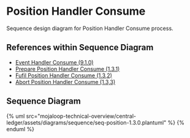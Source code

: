 # Position Handler Consume

Sequence design diagram for Position Handler Consume process.

## References within Sequence Diagram

* [Event Handler Consume (9.1.0)](../central-event-processor/9.1.0-event-handler-placeholder.md)
* [Prepare Position Handler Consume (1.3.1)](1.3.1-prepare-position-handler-consume.md)
* [Fufil Position Handler Consume (1.3,2)](1.3.2-fulfil-position-handler-consume.md)
* [Abort Position Handler Consume (1.3,3)](1.3.3-abort-position-handler-consume.md)

## Sequence Diagram

{% uml src="mojaloop-technical-overview/central-ledger/assets/diagrams/sequence/seq-position-1.3.0.plantuml" %}
{% enduml %}